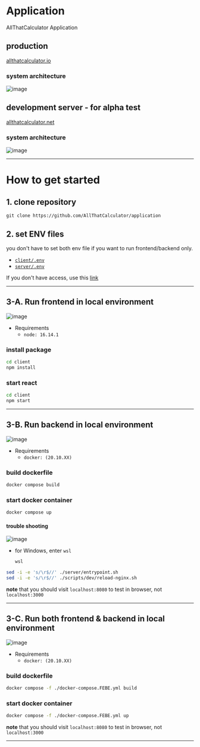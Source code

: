 # Application

AllThatCalculator Application

## production

[allthatcalculator.io](https://allthatcalculator.io)

### system architecture
![image](https://user-images.githubusercontent.com/78730403/210151266-8e113d99-20c5-49c4-bfec-c165e163a7de.png)

## development server - for alpha test

[allthatcalculator.net](http://www.allthatcalculator.net)

### system architecture
![image](https://user-images.githubusercontent.com/78730403/210069822-3df4e1f0-80f6-4659-8e91-5e226bafa8bc.png)

---

# How to get started

## 1. clone repository

`git clone https://github.com/AllThatCalculator/application`

## 2. set ENV files

you don't have to set both env file if you want to run frontend/backend only.

- [`client/.env`](https://iewha-my.sharepoint.com/:u:/r/personal/jiyoung_06_i_ewha_ac_kr/Documents/PKB/ATC/env_file/dev/client.env?csf=1&web=1&e=xEXL7o)
- [`server/.env`](https://iewha-my.sharepoint.com/:u:/r/personal/jiyoung_06_i_ewha_ac_kr/Documents/PKB/ATC/env_file/dev/server.env?csf=1&web=1&e=0Ijrzg)

If you don't have access, use this [link](https://iewha-my.sharepoint.com/:f:/g/personal/jiyoung_06_i_ewha_ac_kr/EpJi4WzlxJpDl7Y3TQc6kScBvDjSg8kjucqMGiIqF4GWBw?e=REDyJl)

---

## 3-A. Run frontend in local environment
![image](https://user-images.githubusercontent.com/78730403/210070117-ad290a8e-ecbf-4e0a-b5eb-8aafe092005c.png)


- Requirements
  - `node: 16.14.1`

### install package

```bash
cd client
npm install
```

### start react

```bash
cd client
npm start
```

---

## 3-B. Run backend in local environment
![image](https://user-images.githubusercontent.com/78730403/210149102-d6069cc3-7995-4e4b-aded-00ee525afc2d.png)

- Requirements
  - `docker: (20.10.XX)`

### build dockerfile

```bash
docker compose build
```

### start docker container

```bash
docker compose up
```
#### trouble shooting
![image](https://user-images.githubusercontent.com/78730403/210150591-9bfb7ebc-ade0-472c-a152-375524657431.png)

- for Windows, enter `wsl`
  ```bash
  wsl
  ```

```bash
sed -i -e 's/\r$//' ./server/entrypoint.sh
sed -i -e 's/\r$//' ./scripts/dev/reload-nginx.sh
```

**note** that you should visit `localhost:8080` to test in browser, not `localhost:3000`

---

## 3-C. Run both frontend & backend in local environment
![image](https://user-images.githubusercontent.com/78730403/210151286-22d2cb77-94c3-4928-92a3-0e87c3f7a813.png)

- Requirements
  - `docker: (20.10.XX)`

### build dockerfile

```bash
docker compose -f ./docker-compose.FEBE.yml build
```

### start docker container

```bash
docker compose -f ./docker-compose.FEBE.yml up
```

**note** that you should visit `localhost:8080` to test in browser, not `localhost:3000`

---
